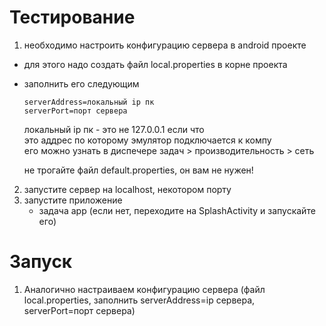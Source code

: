 # Тестирование

1. необходимо настроить конфигурацию сервера в android проекте
  * для этого надо создать файл local.properties в корне проекта
  * заполнить его следующим
    ```
    serverAddress=локальный ip пк
    serverPort=порт сервера
    ```
    локальный ip пк - это не 127.0.0.1 если что  
    это аддрес по которому эмулятор подключается к компу  
    его можно узнать в диспечере задач > производительность > сеть
    
    не трогайте файл default.properties, он вам не нужен!  

2. запустите сервер на localhost, некотором порту
3. запустите приложение
   * задача app (если нет, переходите на SplashActivity и запускайте его)

# Запуск
1. Аналогично настраиваем конфигурацию сервера (файл local.properties, заполнить serverAddress=ip сервера, serverPort=порт сервера)
